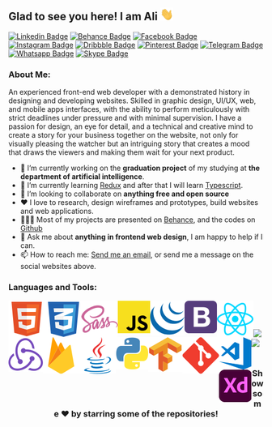 ## Glad to see you here! I am Ali <img src="https://github.com/ali-mohamed-nasser/ali-mohamed-nasser/blob/main/icons/hello.gif" width="26">
[![Linkedin Badge](https://img.shields.io/badge/-LinkedIn-0e76a8?style=flat-square&logo=Linkedin&logoColor=white)](https://www.linkedin.com/in/ali-mohamed-nasser/)
[![Behance Badge](https://img.shields.io/badge/-Behance-131418?style=flat-square&logo=Behance&logoColor=white)](https://www.behance.net/ali_mohamed_nasser)
[![Facebook Badge](https://img.shields.io/badge/-Facebook-1877f2?style=flat-square&logo=Facebook&logoColor=white)](https://www.facebook.com/ali.naser1997)
[![Instagram Badge](https://img.shields.io/badge/-Instagram-e4405f?style=flat-square&logo=Instagram&logoColor=white)](https://www.instagram.com/ali_mohamed_nasser/)
[![Dribbble Badge](https://img.shields.io/badge/-Dribbble-ea4c89?style=flat-square&logo=Dribbble&logoColor=white)](https://dribbble.com/ali_mohamed_nasser)
[![Pinterest Badge](https://img.shields.io/badge/-Pinterest-bd081c?style=flat-square&logo=Pinterest&logoColor=white)](https://ro.pinterest.com/ali_mohamed_nasser/)
[![Telegram Badge](https://img.shields.io/badge/-Telegram-0088cc?style=flat-square&logo=Telegram&logoColor=white)](https://t.me/ali_mohamed_nasser)
[![Whatsapp Badge](https://img.shields.io/badge/-Whatsapp-25d366?style=flat-square&logo=Whatsapp&logoColor=white)](https://api.whatsapp.com/send/?phone=963938402636)
[![Skype Badge](https://img.shields.io/badge/-Skype-00aff0?style=flat-square&logo=Skype&logoColor=white)](https://join.skype.com/invite/Dc8wTfQs1tZI)

### About Me:
An experienced front-end web developer with a demonstrated history in designing and developing websites. Skilled in graphic design, UI/UX, web, and mobile apps interfaces, with the ability to perform meticulously with strict deadlines under pressure and with minimal supervision. I have a passion for design, an eye for detail, and a technical and creative mind to create a story for your business together on the website, not only for visually pleasing the watcher but an intriguing story that creates a mood that draws the viewers and making them wait for your next product.
- 🔭 I’m currently working on the **graduation project** of my studying at **the department of artificial intelligence**.
- 🌱 I’m currently learning [Redux](https://redux.js.org/) and after that I will learn [Typescript](https://www.typescriptlang.org/).
- 👯 I’m looking to collaborate on **anything free and open source**
- ❤️ I love to research, design wireframes and prototypes, build websites and web applications.
- 👨🏻‍💻 Most of my projects are presented on [Behance](https://www.behance.net/ali_mohamed_nasser), and the codes on [Github](https://github.com/ali-mohamed-nasser?tab=repositories)
- 💬 Ask me about **anything in frontend web design**, I am happy to help if I can.
- 📫 How to reach me: [Send me an email](mailto:ali.nasser.it@gmail.com), or send me a message on the social websites above.

### Languages and Tools:
<a href="https://www.w3schools.com/html/" target="_blank"><img align="left" src="https://github.com/ali-mohamed-nasser/ali-mohamed-nasser/blob/main/icons/html.svg" alt="html5"/></a> 
<a href="https://www.w3schools.com/css/" target="_blank"><img align="left" src="https://github.com/ali-mohamed-nasser/ali-mohamed-nasser/blob/main/icons/css.svg" alt="css3"/></a>
<a href="https://sass-lang.com/" target="_blank"><img align="left" src="https://github.com/ali-mohamed-nasser/ali-mohamed-nasser/blob/main/icons/sass.svg" alt="sass"/> </a> 
<a href="https://developer.mozilla.org/en-US/docs/Web/JavaScript" target="_blank"><img align="left" src="https://github.com/ali-mohamed-nasser/ali-mohamed-nasser/blob/main/icons/javascript.svg" alt="javaScript"></a>
<a href="https://jquery.com/" target="_blank"><img align="left" src="https://github.com/ali-mohamed-nasser/ali-mohamed-nasser/blob/main/icons/jquery.svg" alt="jquery"/></a>
<a href="https://getbootstrap.com/" target="_blank"><img align="left" src="https://github.com/ali-mohamed-nasser/ali-mohamed-nasser/blob/main/icons/bootstrap.svg" alt="bootstrap"/></a>
<a href="https://reactjs.org/" target="_blank"><img align="left" src="https://github.com/ali-mohamed-nasser/ali-mohamed-nasser/blob/main/icons/react.svg" alt="React"></a>
<a href="https://redux.js.org/" target="_blank"> <img align="left" src="https://github.com/ali-mohamed-nasser/ali-mohamed-nasser/blob/main/icons/redux.svg" alt="redux"/></a> 
<a href="https://firebase.google.com/" target="_blank"> <img align="left" src="https://github.com/ali-mohamed-nasser/ali-mohamed-nasser/blob/main/icons/firebase.svg" alt="firebase"/></a>
<a href="https://www.java.com" target="_blank"><img align="left" src="https://github.com/ali-mohamed-nasser/ali-mohamed-nasser/blob/main/icons/java.svg" alt="Java"></a>
<a href="https://www.python.org" target="_blank"><img align="left" src="https://github.com/ali-mohamed-nasser/ali-mohamed-nasser/blob/main/icons/python.svg" alt="Python"></a>
<a href="https://www.tensorflow.org" target="_blank"><img align="left" src="https://github.com/ali-mohamed-nasser/ali-mohamed-nasser/blob/main/icons/tensorflow.svg" alt="tensorflow"/></a> 
<a href="https://git-scm.com/" target="_blank"> <img src="https://github.com/ali-mohamed-nasser/ali-mohamed-nasser/blob/main/icons/git.svg" align="left" alt="git"/></a>
<a href="https://code.visualstudio.com/" target="_blank"><img align="left" src="https://github.com/ali-mohamed-nasser/ali-mohamed-nasser/blob/main/icons/vscode.svg" alt="vs code"/></a>
<a href="https://www.adobe.com/products/xd.html" target="_blank"><img align="left" src="https://github.com/ali-mohamed-nasser/ali-mohamed-nasser/blob/main/icons/adobe-xd.svg" alt="adobe xd"/></a>
<br/>

#

<img height="190em" src="https://github-readme-stats.vercel.app/api?username=ali-mohamed-nasser&show_icons=true&hide_border=true&&count_private=true&include_all_commits=true" /><img height="190em" src="https://github-readme-stats.vercel.app/api/top-langs/?username=ali-mohamed-nasser&show_icons=true&hide_border=true&layout=compact&langs_count=10" />

#
<div align="center">
  
### Show some ❤️ by starring some of the repositories!
</div>
